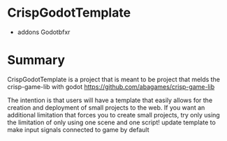 # CrispGodotTemplate

- addons Godotbfxr


# Summary 
CrispGodotTemplate is a project that is meant to be project that melds the crisp-game-lib with godot https://github.com/abagames/crisp-game-lib

The intention is that users will have a template that easily allows for the creation and deployment of small projects to the web. If you want an additional limitation that forces you to create small projects, try only using the limitation of only using one scene and one script!
 update template to make input signals connected to game by default
